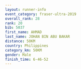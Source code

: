 ```yaml
---
layout: runner-info 
event_category: fraser-ultra-2019 
overall_rank: 28
rank: 20
bib: 5037
first_name: AHMAD
last_name: JOHAN BIN ABU BAKAR
distance: 50KM
country: Philippines
category_km: 50KM
gender: Male
finish_time: 6-46-52
---
```

